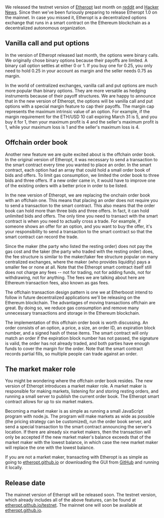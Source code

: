 ---
---
We released the testnet version of [Etheropt](http://etheropt.github.io/testnet) last month on [reddit](https://www.reddit.com/r/ethereum/comments/47many/etheropt_a_decentralized_options_exchange_is/) and [Hacker News](https://news.ycombinator.com/item?id=11179371). Since then we've been furiously preparing to release Etheropt 1.0 on the mainnet. In case you missed it, Etheropt is a decentralized options exchange that runs in a smart contract on the Ethereum blockchain as a decentralized autonomous organization.

## Vanilla call and put options

In the version of Etheropt released last month, the options were binary calls. We originally chose binary options because their payoffs are limited. A binary call option settles at either 0 or 1. If you buy one for 0.25, you only need to hold 0.25 in your account as margin and the seller needs 0.75 as margin.

In the world of centralized exchanges, vanilla call and put options are much more popular than binary options. They are more versatile as hedging instruments because of their payoff structures. We are happy to announce that in the new version of Etheropt, the options will be vanilla call and put options with a special margin feature to cap their payoffs. The margin cap represents the maximum intrinsic value of an option. For example, if the margin requirement for the ETH/USD 10 call expiring March 31 is 5, and you buy it for 1, then your maximum profit is 4 and the seller's maximum profit is 1, while your maximum loss is 1 and the seller's maximum loss is 4.

## Offchain order book

Another new feature we are quite excited about is the offchain order book. In the original version of Etheropt, it was necessary to send a transaction to the smart contract every time you wanted to place an order. In the smart contract, each option had an array that could hold a small order book of bids and offers. To limit gas consumption, we limited the order book to three bids and three offers. If a new order came in, it would have to improve one of the existing orders with a better price in order to be listed.

In the new version of Etheropt, we are replacing the onchain order book with an offchain one. This means that placing an order does not require you to send a transaction to the smart contract. This also means that the order book can hold more than three bids and three offers. In fact, it can hold unlimited bids and offers. The only time you need to transact with the smart contract is when you need to actually cross a trade. For example, if someone shows an offer for an option, and you want to buy the offer, it's your responsibility to send a transaction to the smart contract so that the smart contract can record the trade.

Since the maker (the party who listed the resting order) does not pay the gas cost and the taker (the party who traded with the resting order) does, the fee structure is similar to the maker/taker fee structure popular on many centralized exchanges, where the maker (who provides liquidity) pays a smaller fee or none at all. Note that the Etheropt smart contract itself still does not charge any fees -- not for trading, not for adding funds, not for withdrawing, not for anything. The fees we are talking about here are Ethereum transaction fees, also known as gas fees.

The offchain transaction design pattern is one we at Etherboost intend to follow in future decentralized applications we'll be releasing on the Ethereum blockchain. The advantages of moving transactions offchain are great. By doing so, we reduce gas consumption and remove many unnecessary transactions and storage in the Ethereum blockchain.

The implementation of this offchain order book is worth discussing. An order consists of an option, a price, a size, an order ID, an expiration block number, and a signed hash of these items. The smart contract will only match an order if the expiration block number has not passed, the signature is valid, the order has not already traded, and both parties have enough funds to cover the margin for the order. Note that the smart contract records partial fills, so multiple people can trade against an order.

## The market maker role

You might be wondering where the offchain order book resides. The new version of Etheropt introduces a market maker role. A market maker is responsible for making markets, listening for and storing resting orders, and running a small server to publish the current order book. The Etheropt smart contract allows for up to six market makers.

Becoming a market maker is as simple as running a small JavaScript program with node.js. The program will make markets as wide as possible (the pricing strategy can be customized), run the order book server, and send a special transaction to the smart contract announcing the server's location. If there are already six market makers, then the transaction will only be accepted if the new market maker's balance exceeds that of the market maker with the lowest balance, in which case the new market maker will replace the one with the lowest balance.

If you are not a market maker, transacting with Etheropt is as simple as going to [etheropt.github.io](http://etheropt.github.io) or downloading the GUI from [GitHub](https://github.com/etheropt/etheropt.github.io) and running it locally.

## Release date

The mainnet version of Etheropt will be released soon. The testnet version, which already includes all of the above features, can be found at [etheropt.github.io/testnet](http://etheropt.github.io/testnet). The mainnet one will soon be available at [etheropt.github.io](http://etheropt.github.io).
